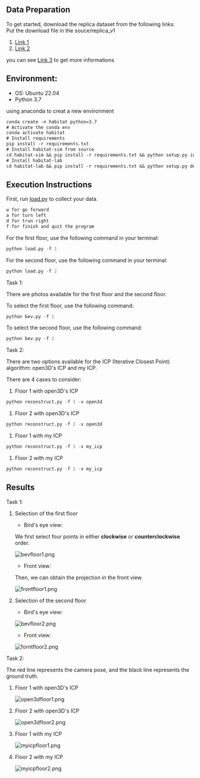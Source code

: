 

## Data Preparation

To get started, download the replica dataset from the following links:  
Put the download file in the souce/replica_v1

1. [Link 1](https://drive.google.com/file/d/1zHA2AYRtJOmlRaHNuXOvC_OaVxHe56M4/view?usp=sharing)
2. [Link 2](https://github.com/facebookresearch/Replica-Dataset)  

you can see [Link 3](https://github.com/HCIS-Lab/pdm-f23) to get more informations

## Environment:

- OS: Ubuntu 22.04
- Python 3.7
  
using anaconda to creat a new environment

```txt
conda create -n habitat python=3.7
# Activate the conda env
conda activate habitat
# Install requirements
pip install -r requirements.txt
# Install habitat-sim from source
cd habitat-sim && pip install -r requirements.txt && python setup.py install --bullet && cd ..
# Install habitat-lab
cd habitat-lab && pip install -r requirements.txt && python setup.py develop && cd ..

```

## Execution Instructions

First, run [load.py](http://load.py/) to collect your data.
```txt
w for go forward
a for turn left 
d for trun right 
f for finish and quit the program

```

For the first floor, use the following command in your terminal:  

```python
python load.py -f 1

```

For the second floor, use the following command in your terminal:

```python
python load.py -f 2

```

Task 1:

There are photos available for the first floor and the second floor.

To select the first floor, use the following command:

```python
python bev.py -f 1

```

To select the second floor, use the following command:

```python
python bev.py -f 2

```

Task 2:

There are two options available for the ICP (Iterative Closest Point) algorithm: open3D's ICP and my ICP.

There are 4 cases to consider:

1. Floor 1 with open3D's ICP

```python
python reconstruct.py -f 1 -v open3d

```

1. Floor 2 with open3D's ICP

```python
python reconstruct.py -f 2 -v open3d

```

1. Floor 1 with my ICP

```python
python reconstruct.py -f 1 -v my_icp

```

1. Floor 2 with my ICP

```python
python reconstruct.py -f 2 -v my_icp

```

## Results

Task 1:

1. Selection of the first floor
    - Bird's eye view:
    
    We first select four points in either **clockwise** or **counterclockwise** order.
    
    ![bevfloor1.png](https://github.com/randy2332/NYCU-perception-and-decision-making-in-intelligent-systems-hw1/blob/main/pictures/bevfloor1.png)
    
    - Front view:
    
    Then, we can obtain the projection in the front view.
    
    ![frontfloor1.png](https://github.com/randy2332/NYCU-perception-and-decision-making-in-intelligent-systems-hw1/blob/main/pictures/frontfloor1.png)
    
2. Selection of the second floor
    - Bird's eye view:
    
    ![bevfloor2.png](https://github.com/randy2332/NYCU-perception-and-decision-making-in-intelligent-systems-hw1/blob/main/pictures/bevfloor2.png)
    
    - Front view:
    
    ![forntfloor2.png](https://github.com/randy2332/NYCU-perception-and-decision-making-in-intelligent-systems-hw1/blob/main/pictures/forntfloor2.png)
    

Task 2:

The red line represents the camera pose, and the black line represents the ground truth.

1. Floor 1 with open3D's ICP
    
    ![open3dfloor1.png](https://github.com/randy2332/NYCU-perception-and-decision-making-in-intelligent-systems-hw1/blob/main/pictures/open3dfloor1.png)
    
2. Floor 2 with open3D's ICP
    
    ![open3dfloor2.png](https://github.com/randy2332/NYCU-perception-and-decision-making-in-intelligent-systems-hw1/blob/main/pictures/open3dfloor2.png)
    
3. Floor 1 with my ICP
    
    ![myicpfloor1.png](https://github.com/randy2332/NYCU-perception-and-decision-making-in-intelligent-systems-hw1/blob/main/pictures/myicpfloor1.png)
    
4. Floor 2 with my ICP
    
    ![myicpfloor2.png](https://github.com/randy2332/NYCU-perception-and-decision-making-in-intelligent-systems-hw1/blob/main/pictures/myicpfloor2.png)
